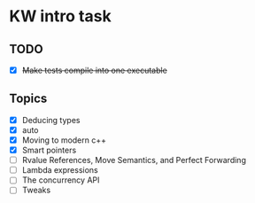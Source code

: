 # KW intro task
## TODO
- [x] ~~Make tests compile into one executable~~
## Topics
- [x] Deducing types
- [x] auto
- [x] Moving to modern c++
- [x] Smart pointers
- [ ] Rvalue References, Move Semantics, and Perfect Forwarding
- [ ] Lambda expressions
- [ ] The concurrency API
- [ ] Tweaks
